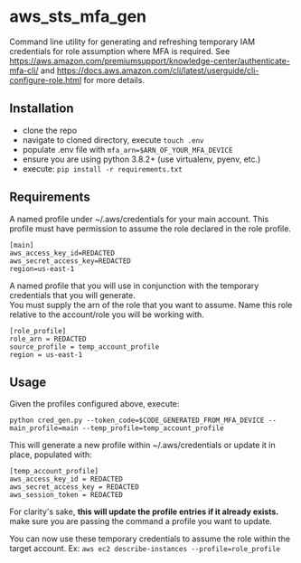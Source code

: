 # aws_sts_mfa_gen

Command line utility for generating and refreshing temporary IAM credentials for role assumption where MFA is required.
See https://aws.amazon.com/premiumsupport/knowledge-center/authenticate-mfa-cli/ and https://docs.aws.amazon.com/cli/latest/userguide/cli-configure-role.html for more details.
## Installation
- clone the repo
- navigate to cloned directory, execute ```touch .env```
- populate .env file with ```mfa_arn=$ARN_OF_YOUR_MFA_DEVICE```
- ensure you are using python 3.8.2+ (use virtualenv, pyenv, etc.)
- execute: ```pip install -r requirements.txt```

## Requirements
A named profile under ~/.aws/credentials for your main account.  This profile must have permission to assume the role declared in the role profile.
```
[main]
aws_access_key_id=REDACTED
aws_secret_access_key=REDACTED
region=us-east-1
```

A named profile that you will use in conjunction with the temporary credentials that you will generate.  
You must supply the arn of the role that you want to assume.  Name this role relative to the account/role you will be working with. 

```
[role_profile]
role_arn = REDACTED
source_profile = temp_account_profile
region = us-east-1
```

## Usage
Given the profiles configured above, execute:
``` 
python cred_gen.py --token_code=$CODE_GENERATED_FROM_MFA_DEVICE --main_profile=main --temp_profile=temp_account_profile
```


This will generate a new profile within ~/.aws/credentials or update it in place, populated with:
```
[temp_account_profile]
aws_access_key_id = REDACTED
aws_secret_access_key = REDACTED
aws_session_token = REDACTED
```

For clarity's sake, **this will update the profile entries if it already exists.**  make sure you are passing the command a profile you want to update.

You can now use these temporary credentials to assume the role within the target account.  Ex:
```aws ec2 describe-instances --profile=role_profile```




